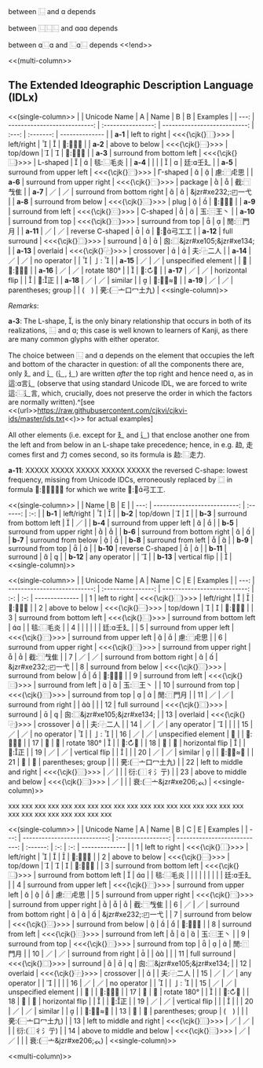 

between ⿺ and  depends

between ⿺⿺⿺ and  depends

between ⿺ and ⿺⿺ depends
<<!end>>


<<(multi-column>>

## The Extended Ideographic Description Language (IDLx)

<<(single-column>>
|          | Unicode Name                 | A                  | Name                         | B     | B          | Examples                    |
| ---:     | ---------------------------: | :----------------: | ---------------------------: | :---: | :-------:  | --------------              |
| **a-1**  | left to right                | <<<{\cjk{}⿰}>>>   | left/right                   |      |           | 𪷈:⿰氵貫                    |
| **a-2**  | above to below               | <<<{\cjk{}⿱}>>>   | top/down                     |      |           | 𪲪:⿱㐭木                    |
| **a-3**  | surround from bottom left    | <<<{\cjk{}⿺}>>>   | L-shaped                     |      |           | 毯:⿺毛炎                   |
| **a-4**  |                              |                    |                              |      |           | 廷:壬廴                    |
| **a-5**  | surround from upper left     | <<<{\cjk{}⿸}>>>   | Γ-shaped                     |      |           | 慮:⿸虍思                   |
| **a-6**  | surround from upper right    | <<<{\cjk{}⿹}>>>   | package                      |      |           | 截:⿹𢦏隹                    |
| **a-7**  | ／                           | ／                 | surround from bottom right   |      |           | &jzr#xe232;:◰一弋           |
| **a-8**  | surround from below          | <<<{\cjk{}⿶}>>>   | plug                         |      |           | 𠚍:⿶𠂭凵                     |
| **a-9**  | surround from left           | <<<{\cjk{}⿷}>>>   | C-shaped                     |      |           | 玉:⿷王丶                   |
| **a-10** | surround from top            | <<<{\cjk{}⿵}>>>   | surround from top            |      |           | 閒:⿵門月                   |
| **a-11** | ／                           | ／                 | reverse C-shaped             |      |           | 𢏚:⿷弓工工                 |
| **a-12** | full surround                | <<<{\cjk{}⿴}>>>   | surround                     |      |           | 囪:⿴&jzr#xe105;&jzr#xe134; |
| **a-13** | overlaid                     | <<<{\cjk{}⿻}>>>   | crossover                    |      |           | 夫:⿻二人                   |
| **a-14** | ／                           | ／                 | no operator                  |       |           | 亅:                        |
| **a-15** | ／                           | ／                 | unspecified element          |       | 〓         | 𠪕:⿸严〓                    |
| **a-16** | ／                           | ／                 | rotate 180°                  |       |           | 𠄔:↻予                       |
| **a-17** | ／                           | ／                 | horizontal flip              |       |           | 𣥄:正                       |
| **a-18** | ／                           | ／                 | similar                      |       |           | 𠉒:⿱从≈电                   |
| **a-19** | ／                           | ／                 | parentheses; group           |       | (&#x3000;) | 亴:(⿱亠口冖土九)           |
<<single-column)>>

*Remarks*:

**a-3**: The L-shape, , is the only binary relationship that occurs in both of
its realizations, ⿺ and ; this case is well known to learners of Kanji, as
there are many common glyphs with either operator.

The choice between ⿺ and  depends on the element that occupies the left and bottom of the character in
question: of all the components there are, only 廴 and 辶 (⻍, ⻎) are written *after* the top right and hence
need , as in 這:言辶 (observe that using standard Unicode IDL, we are forced to write 這:⿺辶言, which,
crucially, does not preserve the order in which the factors are normally written).^[see
<<(url>>https://raw.githubusercontent.com/cjkvi/cjkvi-ids/master/ids.txt<<)>> for actual examples]

All other elements (i.e. except for 廴 and 辶) that enclose another one from the left and
from below in an L-shape take precedence; hence, in e.g. 赲, 走 comes first and 力
comes second, so its formula is 赲:⿺走力.

**a-11**: XXXXX XXXXX XXXXX XXXXX XXXXX the reversed C-shape: lowest frequency, missing from Unicode IDCs,
erroneously replaced by ⿴ in formula 𢏚:⿷⿴弓工工 for which we write 𢏚:⿷弓工工.

<<(single-column>>
|          | Name                         | B        | E   |
| ---:     | ---------------------------: | :------: | :-: |
| **b-1**  | left/right                   |         |    |
| **b-2**  | top/down                     |         |    |
| **b-3**  | surround from bottom left    |         | ／  |
| **b-4**  | surround from upper left     |         |    |
| **b-5**  | surround from upper right    |         |    |
| **b-6**  | surround from bottom right   |         |    |
| **b-7**  | surround from below          |         |    |
| **b-8**  | surround from left           |         |    |
| **b-9**  | surround from top            |         |    |
| **b-10** | reverse C-shaped             |         |    |
| **b-11** | surround                     |         |    |
| **b-12** | any operator                 |          |    |
| **b-13** | vertical flip                |          |    |
<<single-column)>>



<<(single-column>>
|      | Unicode Name                 | A                  | Name                         | C   | E   | Examples                    |
| ---: | ---------------------------: | :----------------: | ---------------------------: | :-: | :-: | --------------              |
| 1    | left to right                | <<<{\cjk{}⿰}>>>   | left/right                   |    |    | 𪷈:⿰氵貫                    |
| 2    | above to below               | <<<{\cjk{}⿱}>>>   | top/down                     |    |    | 𪲪:⿱㐭木                    |
| 3    | surround from bottom left    | <<<{\cjk{}⿺}>>>   | surround from bottom left    |   |     | 毯:⿺毛炎                   |
| 4    |                              |                    |                              |     |     | 廷:壬廴                    |
| 5    | surround from upper left     | <<<{\cjk{}⿸}>>>   | surround from upper left     |    |    | 慮:⿸虍思                   |
| 6    | surround from upper right    | <<<{\cjk{}⿹}>>>   | surround from upper right    |    |    | 截:⿹𢦏隹                    |
| 7    | ／                           | ／                 | surround from bottom right   |    |    | &jzr#xe232;:◰一弋           |
| 8    | surround from below          | <<<{\cjk{}⿶}>>>   | surround from below          |    |    | 𠚍:⿶𠂭凵                     |
| 9    | surround from left           | <<<{\cjk{}⿷}>>>   | surround from left           |    |    | 玉:⿷王丶                   |
| 10   | surround from top            | <<<{\cjk{}⿵}>>>   | surround from top            |    |    | 閒:⿵門月                   |
| 11   | ／                           | ／                 | surround from right          |     |   |                             |
| 12   | full surround                | <<<{\cjk{}⿴}>>>   | surround                     |    |    | 囪:⿴&jzr#xe105;&jzr#xe134; |
| 13   | overlaid                     | <<<{\cjk{}⿻}>>>   | crossover                    |    |     | 夫:⿻二人                   |
| 14   | ／                           | ／                 | any operator                 |    |     |                             |
| 15   | ／                           | ／                 | no operator                  |    |     | 亅:                        |
| 16   | ／                           | ／                 | unspecified element          | 〓  |     | 𠪕:⿸严〓                    |
| 17   | ／                           | ／                 | rotate 180°                  |    |     | 𠄔:↻予                       |
| 18   | ／                           | ／                 | horizontal flip              |    |     | 𣥄:正                       |
| 19   | ／                           | ／                 | vertical flip                |     |    |                             |
| 20   | ／                           | ／                 | similar                      |    |     | 𠉒:⿱从≈电                   |
| 21   | ／                           | ／                 | parentheses; group           |     |     | 亴:(⿱亠口冖土九)           |
| 22   | left to middle and right     | <<<{\cjk{}⿲}>>>   | ／                           |     |     | 衍:(⿰彳氵亍)               |
| 23   | above to middle and below    | <<<{\cjk{}⿳}>>>   | ／                           |     |     | 衰:(⿱亠&jzr#xe206;𧘇)       |
<<single-column)>>


xxx xxx xxx xxx xxx xxx xxx xxx xxx xxx xxx xxx xxx
xxx xxx xxx xxx xxx xxx xxx xxx xxx xxx xxx xxx xxx

<<(single-column>>
|      | Unicode Name                 | A                  | Name                         | B          | C   | E   | Examples                    |
| ---: | ---------------------------: | :----------------: | ---------------------------: | :------:   | :-: | :-: | --------------              |
| 1    | left to right                | <<<{\cjk{}⿰}>>>   | left/right                   |           |    |    | 𪷈:⿰氵貫                    |
| 2    | above to below               | <<<{\cjk{}⿱}>>>   | top/down                     |           |    |    | 𪲪:⿱㐭木                    |
| 3    | surround from bottom left    | <<<{\cjk{}⿺}>>>   | surround from bottom left    |           |   |     | 毯:⿺毛炎                   |
|      |                              |                    |                              |            |     |     | 廷:壬廴                    |
| 4    | surround from upper left     | <<<{\cjk{}⿸}>>>   | surround from upper left     |           |    |    | 慮:⿸虍思                   |
| 5    | surround from upper right    | <<<{\cjk{}⿹}>>>   | surround from upper right    |           |    |    | 截:⿹𢦏隹                    |
| 6    | ／                           | ／                 | surround from bottom right   |           |    |    | &jzr#xe232;:◰一弋           |
| 7    | surround from below          | <<<{\cjk{}⿶}>>>   | surround from below          |           |    |    | 𠚍:⿶𠂭凵                     |
| 8    | surround from left           | <<<{\cjk{}⿷}>>>   | surround from left           |           |    |    | 玉:⿷王丶                   |
| 9    | surround from top            | <<<{\cjk{}⿵}>>>   | surround from top            |           |    |    | 閒:⿵門月                   |
| 10   | ／                           | ／                 | surround from right          |           |     |   |                             |
| 11   | full surround                | <<<{\cjk{}⿴}>>>   | surround                     |           |    |    | 囪:⿴&jzr#xe105;&jzr#xe134; |
| 12   | overlaid                     | <<<{\cjk{}⿻}>>>   | crossover                    |            |    |     | 夫:⿻二人                   |
| 15   | ／                           | ／                 | any operator                 |            |    |     |                             |
| 16   | ／                           | ／                 | no operator                  |            |    |     | 亅:                        |
| 15   | ／                           | ／                 | unspecified element          |            | 〓  |     | 𠪕:⿸严〓                    |
| 17   | ／                           | ／                 | rotate 180°                  |            |    |     | 𠄔:↻予                       |
| 18   | ／                           | ／                 | horizontal flip              |            |    |     | 𣥄:正                       |
| 19   | ／                           | ／                 | vertical flip                |            |     |    |                             |
| 20   | ／                           | ／                 | similar                      |            |    |     | 𠉒:⿱从≈电                   |
| 13   | ／                           | ／                 | parentheses; group           | (&#x3000;) |     |     | 亴:(⿱亠口冖土九)        |
| 13   | left to middle and right     | <<<{\cjk{}⿲}>>>   | ／                           | ／         |     |     | 衍:(⿰彳氵亍)               |
| 14   | above to middle and below    | <<<{\cjk{}⿳}>>>   | ／                           | ／         |     |     | 衰:(⿱亠&jzr#xe206;𧘇)       |
<<single-column)>>

<!--
|      |                              |                    |                              |            |     |     | 弋:⿺&jzr#xe1af;丶          |
|   |   |   |   |   |  |   |   |   |
-->


<!--  -->

<<multi-column)>>
